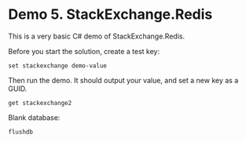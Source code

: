 # Demo 5. StackExchange.Redis

This is a very basic C# demo of StackExchange.Redis.

Before you start the solution, create a test key:

    set stackexchange demo-value

Then run the demo. It should output your value, and set a new key as a GUID.

    get stackexchange2

Blank database:

    flushdb